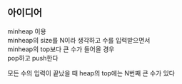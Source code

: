 ## 아이디어
minheap 이용  
minheap의 size를 N이라 생각하고 수를 입력받으면서  
minheap의 top보다 큰 수가 들어올 경우  
pop하고 push한다  
  
모든 수의 입력이 끝났을 때 heap의 top에는 N번째 큰 수가 있다  
